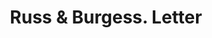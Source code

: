 ---
doi: 10.7916/D8J404P0
date_other: '1902'
date_other_textual: '1902'
form: correspondence
genre:
- Letters (correspondence)
name:
- Russ & Burgess
object_in_context_url: https://biggert.cul.columbia.edu/items/view/ave_biggert_01562
subject_hierarchical_geographic:
- Memphis, Tennessee, United States
subject_name:
- Russ & Burgess
title: Russ & Burgess. Letter
sort_title: Russ & Burgess. Letter
call_number: ave_biggert_01562
coordinates:
- 35.1175,-89.97111111111111
pid: ave_biggert_01562
identifiers: ave_biggert_01562
thumbnail: https://derivativo-1.library.columbia.edu/iiif/2/ldpd:343922/full/!256,256/0/native.jpg
permalink: "/biggert/ave_biggert_01562/"
layout: iiif-image-page
---